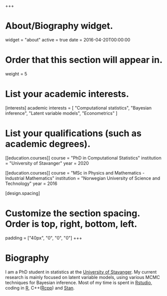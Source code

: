 +++
# About/Biography widget.
widget = "about"
active = true
date = 2016-04-20T00:00:00

# Order that this section will appear in.
weight = 5

# List your academic interests.
[interests]
  academic interests = [
	"Computational statistics",
	"Bayesian inference",
	"Latent variable models",
	"Econometrics"
  ]

# List your qualifications (such as academic degrees).
[[education.courses]]
  course = "PhD in Computational Statistics"
  institution = "University of Stavanger"
  year = 2020

[[education.courses]]
  course = "MSc in Physics and Mathematics - Industrial Mathematics"
  institution = "Norwegian University of Science and Technology"
  year = 2016
 
[design.spacing]
  # Customize the section spacing. Order is top, right, bottom, left.
  padding = ["40px", "0", "0", "0"] 
+++

# Biography

I am a PhD student in statistics at the [University of Stavanger](https://www.uis.no/?lang=en_GB). My current research is mainly focused on latent variable models, using various MCMC techniques for Bayesian inference. Most of my time is spent in [Rstudio](https://www.rstudio.com/), coding in [R]( https://www.r-project.org/), C++([Rcpp](http://www.rcpp.org/)) and [Stan](https://mc-stan.org/users/interfaces/rstan).
